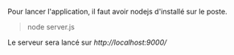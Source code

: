 Pour lancer l'application, il faut avoir nodejs d'installé sur le poste.

>node server.js

Le serveur sera lancé sur *http://localhost:9000/*